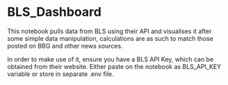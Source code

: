 # BLS_Dashboard
This notebook pulls data from BLS using their API and visualises it after some simple data manipulation, calculations are as such to match those posted on BBG and other news sources.

In order to make use of it, ensure you have a BLS API Key, which can be obtained from their website. Either paste on the notebook as BLS_API_KEY variable or store in separate .env file. 
